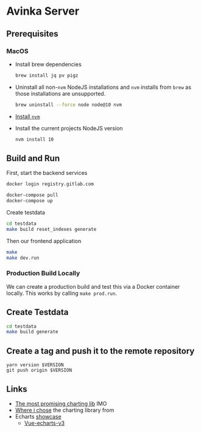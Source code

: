 # Avinka Server

## Prerequisites

### MacOS

* Install brew dependencies

  ```bash
  brew install jq pv pigz
  ```

* Uninstall all non-`nvm` NodeJS installations and `nvm` installs from `brew` as those installations
  are unsupported.

  ```bash
  brew uninstall --force node node@10 nvm
  ```

* [Install `nvm`](https://github.com/creationix/nvm#install-script)

* Install the current projects NodeJS version

  ```bash
  nvm install 10
  ```

## Build and Run

First, start the backend services

```bash
docker login registry.gitlab.com

docker-compose pull
docker-compose up
```

Create testdata

```bash
cd testdata
make build reset_indexes generate
```

Then our frontend application

```bash
make 
make dev.run
```

### Production Build Locally

We can create a production build and test this via a Docker container locally. This 
works by calling `make prod.run`.

## Create Testdata

```bash
cd testdata
make build generate 
```

## Create a tag and push it to the remote repository
```
yarn version $VERSION
git push origin $VERSION
```


## Links

- [The most promising charting lib](https://github.com/apache/incubator-echarts) IMO
- [Where i chose](https://github.com/vuejs/awesome-vue#charts) the charting library from
- Echarts [showcase](https://ecomfe.github.io/echarts-examples/public/index.html)
  - [Vue-echarts-v3](https://github.com/xlsdg/vue-echarts-v3)
